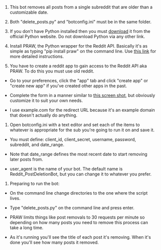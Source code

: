 1. This bot removes all posts from a single subreddit that are older than a customizable date.

1. Both "delete_posts.py" and "botconfig.ini" must be in the same folder.

1. If you don't have Python installed then you must [download](https://www.python.org/downloads/) it from the official Python website. Do not download Python via any other link.

1. Install PRAW, the Python wrapper for the Reddit API. Basically it's as simple as typing "pip install praw" on the command line. Use [this link](https://pythonprogramming.net/introduction-python-reddit-api-wrapper-praw-tutorial/) for more detailed instructions.

1. You have to create a reddit app to gain access to the Reddit API aka PRAW. To do this you must use old reddit.

- Go to your preferences, click the "app" tab and click "create app" or "create new app" if you've created other apps in the past.

- Complete the form in a manner similar to [this screen shot](https://imgur.com/8tOTVQP), but obviously customize it to suit your own needs.

- I use example.com for the redirect URL because it's an example domain that doesn't actually do anything.

1. Open botconfig.ini with a text editor and set each of the items to whatever is appropriate for the sub you're going to run it on and save it.

- You must define: client_id, client_secret, username, password, subreddit, and date_range.

- Note that date_range defines the most recent date to start removing later posts from.

- user_agent is the name of your bot. The default name is Reddit_PostDeletionBot, but you can change it to whatever you prefer.

1. Preparing to run the bot:

- On the command line change directories to the one where the script lives.

- Type "delete_posts.py" on the command line and press enter.

- PRAW limits things like post removals to 30 requests per minute so depending on how many posts you need to remove this process can take a long time.

- As it's running you'll see the title of each post it's removing. When it's done you'll see how many posts it removed.
